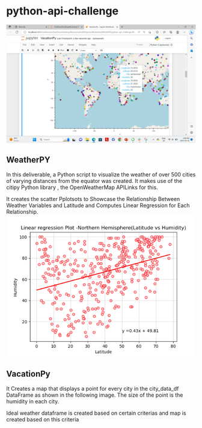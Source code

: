 # python-api-challenge
![Image](/WeatherPy/2023-04-10.png)
## WeatherPY
  
  In this deliverable, a Python script to visualize the weather of over 500 cities of varying distances from the equator was created. It makes use of the citipy Python library , the OpenWeatherMap APILinks for this.

  It creates the  scatter Pplotsots to Showcase the Relationship Between Weather Variables and Latitude and Computes Linear Regression for Each Relationship.
![Image](/WeatherPy/output_data/Linear%20regression%20Plot%20-%20Northern%20Hemisphere(Latitude%20Humidity).png)
## VacationPy

It Creates a map that displays a point for every city in the city_data_df DataFrame as shown in the following image. The size of the point is the humidity in each city.

Ideal weather dataframe is created based on certain criterias and map is created based on this criteria

